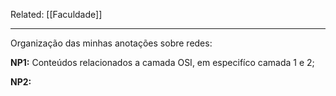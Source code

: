 Related: [[Faculdade]]

---

Organização das minhas anotações sobre redes:

**NP1:**
Conteúdos relacionados a camada OSI, em especifíco camada 1 e 2;

**NP2:**